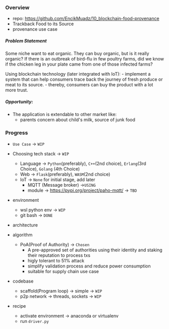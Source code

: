 ### Overview
- repo: https://github.com/EncikMuadz/10_blockchain-food-provenance
- Trackback Food to its Source
- provenance use case

##### Problem Statement
Some niche want to eat organic. They can buy organic, but is it really organic? If there is an outbreak of bird-flu in few poultry farms, did we know if the chicken leg in your plate came from one of those infected farms?

Using blockchain technology (later integrated with IoT):
    - implement a system that can help consumers trace back the journey of fresh produce or meat to its source.
    - thereby, consumers can buy the product with a lot more trust.

##### Opportunity:
- The application is extendable to other market like: 
  - parents concern about child's milk, source of junk food
  
### Progress
- `Use Case` -> `WIP`
- Choosing tech stack -> `WIP`
  - Language -> `Python`(preferably), `C++`(2nd choice), `Erlang`(3rd Choice), `Golang` (4th Choice)
  - Web -> `Flask`(preferably), `WASM`(2nd choice)
  - IoT -> `None` for initial stage, add later
    - MQTT (Message broker) ->`USING`
    - module -> https://pypi.org/project/paho-mqtt/ -> `TBD`

- environment
  - wsl python env -> `WIP`
  - git bash -> `DONE`

- architecture

- algorithm
  - PoA(Proof of Authority) -> `Chosen`
    - A pre-approved set of authorities using their identity and staking their reputation to process txs
    - higly tolerant to 51% attack
    - simplify validation process and reduce power consumption
    - suitable for supply chain use case

- codebase
  - scaffold(Program loop) -> simple -> `WIP`
  - p2p network -> threads, sockets -> `WIP`

- recipe
  - activate environment -> anaconda or virtualenv
  - run `driver.py`